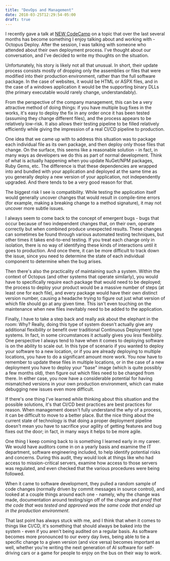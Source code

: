 ```yaml
---
title: "DevOps and Management"
date: 2018-03-25T12:29:54-05:00
draft: true
---
```


I recently gave a talk at [NEW CodeCamp](http://newcodecamp.com) on a topic that over the last several months has become something I enjoy talking about and working with - Octopus Deploy. After the session, I was talking with someone who attended about their own deployment process. I've thought about our conversation, and I've decided to write my thoughts on the situation.

Unfortunately, his story is likely not all that unusual. In short, their update process consists mostly of dropping only the assemblies or files that were modified into their production environment, rather than the full software package. In the case of websites, it would be HTML or ASPX files, and in the case of a windows application it would be the supporting binary DLLs (the primary executable would rarely change, understandably).

From the perspective of the company management, this can be a very attractive method of doing things: if you have multiple bug fixes in the works, it's easy to deploy the fix in any order once it has been tested (assuming they change different files), and the process appears to be relatively low-risk. It also allows their testing pipeline to be filled relatively efficiently while giving the impression of a real CI/CD pipeline to production.

One idea that we came up with to address this situation was to package each individual file as its own package, and then deploy only those files that change. On the surface, this seems like a reasonable solution - in fact, in many ways as developers we do this as part of normal development. Think of what is actually happening when you update NuGet/NPM packages, Ruby Gems, etc. The difference is that these dependencies are wrapped into and bundled with your application and deployed at the same time as you generally deploy a new version of your application, not independently upgraded. And there tends to be a very good reason for that.

The biggest risk I see is compatibility. While testing the application itself would generally uncover changes that would result in compile-time errors (for example, making a breaking change to a method signature), it may not uncover more subtle issues.

I always seem to come back to the concept of emergent bugs - bugs that occur because of two independent changes that, on their own, operate correctly but when combined produce unexpected results. These changes can sometimes be found through various automated testing techniques, but other times it takes end-to-end testing. If you treat each change only in isolation, there is no way of identifying these kinds of interactions until it goes to production. And once there, it can be more difficult to track down the issue, since you need to determine the state of each individual component to determine when the bug arises.

Then there's also the practicality of maintaining such a system. Within the context of Octopus (and other systems that operate similarly), you would have to specifically require each package that would need to be deployed; the process to deploy your product would be a massive number of steps (at least one for each file), and every package would have their own distinct version number, causing a headache trying to figure out just what version of which file should go at any given time. This isn't even touching on the maintenance when new files inevitably need to be added to the application.

Finally, I have to take a step back and really ask about the elephant in the room: Why? Really, doing this type of system doesn't actually give any additional flexibility or benefit over traditional Continuous Deployment type systems. In fact, in some circumstances it actually gives you _less_ flexibility. One perspective I always tend to have when it comes to deploying software is on the ability to scale out. In this type of scenario if you wanted to deploy your software to a new location, or if you are already deploying to multiple locations, you have to do a significant amount more work. You now have to remember to update these files in multiple locations, or in the case of a new deployment you have to deploy your "base" image (which is quite possibly a few months old), then figure out which files need to be changed from there. In either case, you now have a considerable potential for having mismatched versions in your own production environment, which can make debugging new issues even more difficult.

If there's one thing I've learned while thinking about this situation and the possible solutions, it's that CI/CD best practices are best practices for reason. When management doesn't fully understand the _why_ of a process, it can be difficult to move to a better place. But the nice thing about the current state of technology is that doing a proper deployment pipeline doesn't mean you have to sacrifice your agility of getting features and bug fixes out the door; in fact, in many ways it helps to be more agile.

One thing I keep coming back to is something I learned early in my career. We would have auditors come in on a yearly basis and examine the IT department, software engineering included, to help identify potential risks and concerns. During this audit, they would look at things like who had access to mission-critical servers, examine how access to those servers was regulated, and even checked that the various procedures were being followed.

When it came to software development, they pulled a random sample of code changes (normally driven by commit messages in source control), and looked at a couple things around each one - namely, why the change was made, documentation around testing/sign off of the change and _proof that the code that was tested and approved was the same code that ended up in the production environment_.

That last point has always stuck with me, and I think that when it comes to things like CI/CD, it's something that should always be baked into the system - even if you aren't being audited on a regular basis. As software becomes more pronounced to our every day lives, being able to tie a specific change to a given version (and vice versa) becomes important as well, whether you're writing the next generation of AI software for self-driving cars or a game for people to enjoy on the bus on their way to work.
